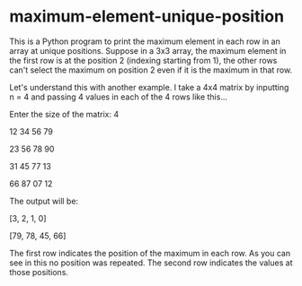 # maximum-element-unique-position
This is a Python program to print the maximum element in each row in an array at unique positions. Suppose in a 3x3 array, the maximum element in the first row is at the position 2 (indexing starting from 1), the other rows can't select the maximum on position 2 even if it is the maximum in that row.

Let's understand this with another example. I take a 4x4 matrix by inputting n = 4 and passing 4 values in each of the 4 rows like this...

Enter the size of the matrix: 4

12 34 56 79

23 56 78 90

31 45 77 13

66 87 07 12

The output will be:

[3, 2, 1, 0] 

[79, 78, 45, 66]

The first row indicates the position of the maximum in each row. As you can see in this no position was repeated.
The second row indicates the values at those positions.
